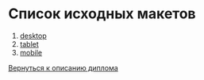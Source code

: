 # Список исходных макетов

1. [desktop](./NOEMI_mq_desktop.psd)
2. [tablet](./NOEMI_mq_tablet.psd)
3. [mobile](./NOEMI_mq_mobile.psd)

[Вернуться к описанию диплома](../../../README.md)
